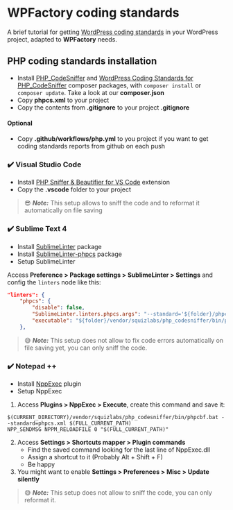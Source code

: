 # WPFactory coding standards
A brief tutorial for getting [WordPress coding standards](https://developer.wordpress.org/coding-standards/wordpress-coding-standards/) in your WordPress project, adapted to **WPFactory** needs.

## PHP coding standards installation
-  Install [PHP_CodeSniffer](https://github.com/squizlabs/PHP_CodeSniffer) and [WordPress Coding Standards for PHP_CodeSniffer](https://github.com/WordPress/WordPress-Coding-Standards) composer packages, with `composer install` or `composer update`. Take a look at our **composer.json**
- Copy **phpcs.xml** to your project
- Copy the contents from **.gitignore** to your project **.gitignore**

#### Optional
- Copy **.github/workflows/php.yml** to you project if you want to get coding standards reports from github on each push

### :heavy_check_mark: Visual Studio Code 
* Install [PHP Sniffer & Beautifier for VS Code](https://github.com/valeryan/vscode-phpsab) extension
* Copy the **.vscode** folder to your project

> :sunglasses: **_Note:_** This setup allows to sniff the code and to reformat it automatically on file saving

### :heavy_check_mark: Sublime Text 4

* Install [SublimeLinter](http://www.sublimelinter.com/) package
* Install [SublimeLinter-phpcs](https://github.com/SublimeLinter/SublimeLinter-phpcs) package
* Setup SublimeLinter

Access **Preference > Package settings > SublimeLinter > Settings** and config the `linters` node like this:

```json
"linters": {
    "phpcs": {
        "disable": false,            
        "SublimeLinter.linters.phpcs.args": "--standard='${folder}/phpcs.xml'",            
        "executable": "${folder}/vendor/squizlabs/php_codesniffer/bin/phpcs.bat",
    },
```

> :sweat_smile: **_Note:_** This setup does not allow to fix code errors automatically on file saving yet, you can only sniff the code.

### :heavy_check_mark: Notepad ++

* Install [NppExec](https://github.com/d0vgan/nppexec) plugin
* Setup NppExec
1. Access **Plugins > NppExec > Execute**, create this command and save it:
```
$(CURRENT_DIRECTORY)/vendor/squizlabs/php_codesniffer/bin/phpcbf.bat --standard=phpcs.xml $(FULL_CURRENT_PATH)
NPP_SENDMSG NPPM_RELOADFILE 0 "$(FULL_CURRENT_PATH)"
```
2. Access **Settings > Shortcuts mapper > Plugin commands**
   * Find the saved command looking for the last line of NppExec.dll
   * Assign a shortcut to it (Probably Alt + Shift + F)
   * Be happy
4. You might want to enable **Settings > Preferences > Misc > Update silently**

> :sweat_smile: **_Note:_** This setup does not allow to sniff the code, you can only reformat it.
